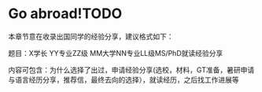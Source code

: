 # Go abroad!TODO

本章节意在收录出国同学的经验分享，建议格式如下：

题目：X学长 YY专业ZZ级 MM大学NN专业LL级MS/PhD就读经验分享

内容可包含：为什么选择了出过，申请经验分享\(选校，材料，GT准备，暑研申请与语言经历分享，推荐信，最终去向的选择），就读经历，之后找工作进展等

